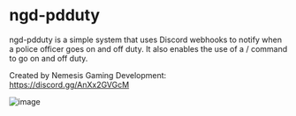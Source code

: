 # ngd-pdduty 

 ngd-pdduty is a simple system that uses Discord webhooks to notify when a police officer goes on and off duty.  It also enables the use of a / command to go on and off duty.

Created by Nemesis Gaming Development:
https://discord.gg/AnXx2GVGcM

![image](https://github.com/delucecc/ngd-pdduty/assets/31872986/2ed56920-75c0-4e08-9bb6-2c23c8296c34)
